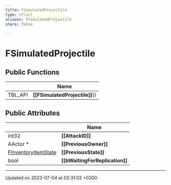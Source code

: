 ```yaml
---
title: FSimulatedProjectile
type: struct
aliases: FSimulatedProjectile
share: false

---
```


# FSimulatedProjectile





## Public Functions

|                | Name           |
| -------------- | -------------- |
| TBL_API | **[[FSimulatedProjectile]]**() |

## Public Attributes

|                | Name           |
| -------------- | -------------- |
| int32 | **[[AttackID]]**  |
| AActor * | **[[PreviousOwner]]**  |
| [FInventoryItemState](/docs/SDK/Source/Classes/structFInventoryItemState.md) | **[[PreviousState]]**  |
| bool | **[[bWaitingForReplication]]**  |

-------------------------------

Updated on 2023-07-04 at 02:31:02 +0200